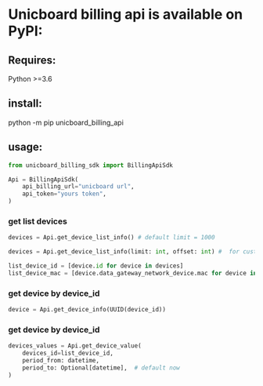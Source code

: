 # Unicboard billing api is available on PyPI:

## Requires:

Python >=3.6

## install:

python -m pip unicboard_billing_api

## usage:

```python
from unicboard_billing_sdk import BillingApiSdk

Api = BillingApiSdk(
    api_billing_url="unicboard url",
    api_token="yours token",
) 
```
### get list devices
```python
devices = Api.get_device_list_info() # default limit = 1000

devices = Api.get_device_list_info(limit: int, offset: int) #  for custom limit/offset

list_device_id = [device.id for device in devices] 
list_device_mac = [device.data_gateway_network_device.mac for device in devices]
```

### get device by device_id
```python
device = Api.get_device_info(UUID(device_id))
```

### get device by device_id
```python
devices_values = Api.get_device_value(
    devices_id=list_device_id,
    period_from: datetime,
    period_to: Optional[datetime],  # default now
)
```
